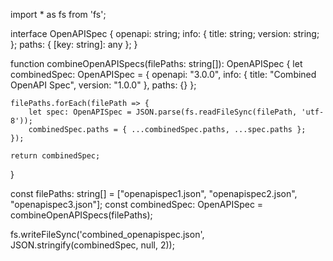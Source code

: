 import \* as fs from 'fs';

interface OpenAPISpec { openapi: string; info: { title: string; version: string;
}; paths: { [key: string]: any }; }

function combineOpenAPISpecs(filePaths: string[]): OpenAPISpec { let
combinedSpec: OpenAPISpec = { openapi: "3.0.0", info: { title: "Combined OpenAPI
Spec", version: "1.0.0" }, paths: {} };

    filePaths.forEach(filePath => {
        let spec: OpenAPISpec = JSON.parse(fs.readFileSync(filePath, 'utf-8'));
        combinedSpec.paths = { ...combinedSpec.paths, ...spec.paths };
    });

    return combinedSpec;

}

const filePaths: string[] = ["openapispec1.json", "openapispec2.json",
"openapispec3.json"]; const combinedSpec: OpenAPISpec =
combineOpenAPISpecs(filePaths);

fs.writeFileSync('combined_openapispec.json', JSON.stringify(combinedSpec, null,
2));
